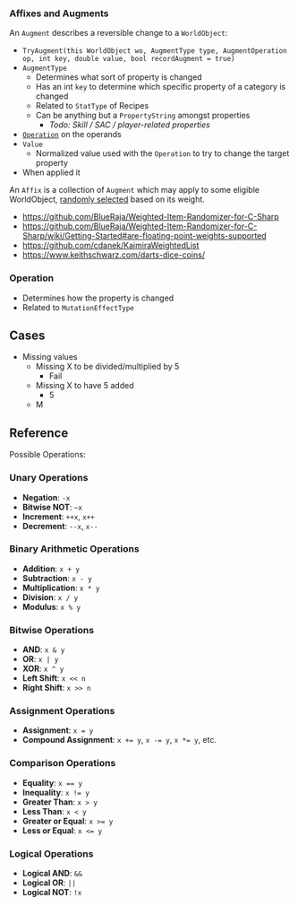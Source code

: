 

### Affixes and Augments

An `Augment` describes a reversible change to a `WorldObject`:

* `TryAugment(this WorldObject wo, AugmentType type, AugmentOperation op, int key, double value, bool recordAugment = true)`
* `AugmentType`
  * Determines what sort of property is changed
  * Has an int `key` to determine which specific property of a category is changed
  * Related to `StatType` of Recipes
  * Can be anything but a `PropertyString` amongst properties
    * *Todo: Skill / SAC / player-related properties*
* [`Operation`](#Operation) on the operands
* `Value`
  * Normalized value used with the `Operation` to try to change the target property
* When applied it 





An `Affix` is a collection of `Augment` which may apply to some eligible WorldObject, [randomly selected](https://github.com/cdanek/KaimiraWeightedList) based on its weight.







* https://github.com/BlueRaja/Weighted-Item-Randomizer-for-C-Sharp
* https://github.com/BlueRaja/Weighted-Item-Randomizer-for-C-Sharp/wiki/Getting-Started#are-floating-point-weights-supported
* https://github.com/cdanek/KaimiraWeightedList
* https://www.keithschwarz.com/darts-dice-coins/





### Operation

* Determines how the property is changed
* Related to `MutationEffectType`



## Cases

* Missing values
  * Missing X to be divided/multiplied by 5
    * Fail
  * Missing X to have 5 added
    * 5
  * M







## Reference

Possible Operations:

### **Unary Operations**

- **Negation**: `-x`
- **Bitwise NOT**: `~x`
- **Increment**: `++x`, `x++`
- **Decrement**: `--x`, `x--`

### **Binary Arithmetic Operations**

- **Addition**: `x + y`
- **Subtraction**: `x - y`
- **Multiplication**: `x * y`
- **Division**: `x / y`
- **Modulus**: `x % y`

### **Bitwise Operations**

- **AND**: `x & y`
- **OR**: `x | y`
- **XOR**: `x ^ y`
- **Left Shift**: `x << n`
- **Right Shift**: `x >> n`

### **Assignment Operations**

- **Assignment**: `x = y`
- **Compound Assignment**: `x += y`, `x -= y`, `x *= y`, etc.

### **Comparison Operations**

- **Equality**: `x == y`
- **Inequality**: `x != y`
- **Greater Than**: `x > y`
- **Less Than**: `x < y`
- **Greater or Equal**: `x >= y`
- **Less or Equal**: `x <= y`

### **Logical Operations**

- **Logical AND**: `&&`
- **Logical OR**: `||`
- **Logical NOT**: `!x`
